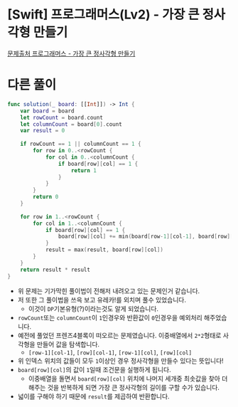 # [Swift] 프로그래머스(Lv2) - 가장 큰 정사각형 만들기

[문제출처 프로그래머스 - 가장 큰 정사각형 만들기](https://school.programmers.co.kr/learn/courses/30/lessons/12905)

# 다른 풀이

```swift
func solution(_ board: [[Int]]) -> Int {
    var board = board
    let rowCount = board.count
    let columnCount = board[0].count
    var result = 0
    
    if rowCount == 1 || columnCount == 1 {
        for row in 0..<rowCount {
            for col in 0..<columnCount {
                if board[row][col] == 1 {
                    return 1
                }
            }
        }
        return 0
    }
    
    for row in 1..<rowCount {
        for col in 1..<columnCount {
            if board[row][col] == 1 {
                board[row][col] += min(board[row-1][col-1], board[row][col-1], board[row-1][col])
            }
            result = max(result, board[row][col])
        }
    }
    return result * result
}
```

- 위 문제는 기가막힌 풀이법이 전해저 내려오고 있는 문제인거 같습니다.
- 저 또한 그 풀이법을 쓰윽 보고 유레카!를 외치며 풀수 있었습니다.
    - 이것이 `DP`기본유형(?)이라는것도 알게 되었습니다.
- `rowCount`또는 `columnCount`이 `1`인경우와 반환값이 `0`인경우을 예외처리 해주었습니다.
- 예전에 풀었던 프렌즈4블록이 떠오르는 문제였습니다. 이중배열에서 `2*2`형태로 사각형을 만들어 값을 탐색합니다.
    - `[row-1][col-1]`, `[row][col-1]`, `[row-1][col]`, `[row][col]`
- 위 인덱스 위치의 값들이 모두 `1`이상인 경우 정사각형을 만들수 있다는 뜻입니다!
- `board[row][col]`의 값이 `1`일때 조건문을 실행하게 됩니다.
    - 이중배열을 돌면서 `board[row][col]` 위치에 나머지 세개중 최솟값을 찾아 더해주는 것을 반복하게 되면 가장 큰 정사각형의 길이를 구할 수가 있습니다.
- 넓이를 구해야 하기 때문에 `result`를 제곱하여 반환합니다.

